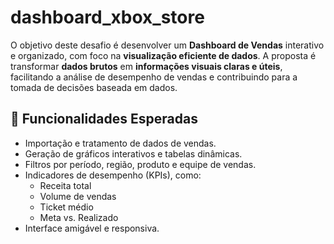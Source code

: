 # dashboard_xbox_store
O objetivo deste desafio é desenvolver um **Dashboard de Vendas** interativo e organizado, com foco na **visualização eficiente de dados**. A proposta é transformar **dados brutos** em **informações visuais claras e úteis**, facilitando a análise de desempenho de vendas e contribuindo para a tomada de decisões baseada em dados.

## 📌 Funcionalidades Esperadas

- Importação e tratamento de dados de vendas.
- Geração de gráficos interativos e tabelas dinâmicas.
- Filtros por período, região, produto e equipe de vendas.
- Indicadores de desempenho (KPIs), como:
  - Receita total
  - Volume de vendas
  - Ticket médio
  - Meta vs. Realizado
- Interface amigável e responsiva.
